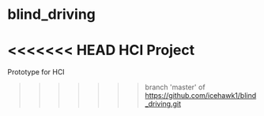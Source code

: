 # blind_driving
<<<<<<< HEAD
HCI Project
=======
Prototype for HCI
>>>>>>> branch 'master' of https://github.com/icehawk1/blind_driving.git
